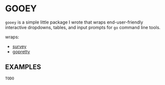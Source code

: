 # GOOEY

`gooey` is a simple little package I wrote that wraps end-user-friendly interactive dropdowns, tables, and input prompts for `go` command line tools.

wraps:
- [survey](github.com/AlecAivazis/survey/v2)
- [gopretty](github.com/jedib0t/go-pretty)

## EXAMPLES

```
TODO
```